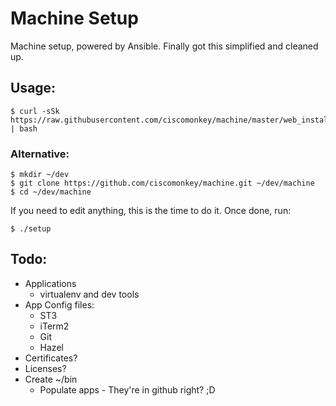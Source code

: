 # Machine Setup

Machine setup, powered by Ansible.  Finally got this simplified and cleaned up.

## Usage:

```console
$ curl -sSk https://raw.githubusercontent.com/ciscomonkey/machine/master/web_install | bash
```

### Alternative:
```console
$ mkdir ~/dev
$ git clone https://github.com/ciscomonkey/machine.git ~/dev/machine
$ cd ~/dev/machine
```

If you need to edit anything, this is the time to do it.  Once done, run:

```console
$ ./setup
```

## Todo:

* Applications
  * virtualenv and dev tools
* App Config files:
  * ST3
  * iTerm2
  * Git
  * Hazel
* Certificates?
* Licenses?
* Create ~/bin
  * Populate apps - They're in github right? ;D
